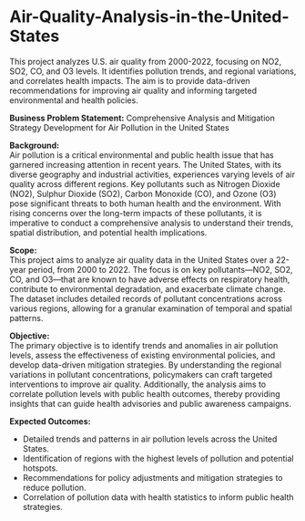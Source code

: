 # Air-Quality-Analysis-in-the-United-States
This project analyzes U.S. air quality from 2000-2022, focusing on NO2, SO2, CO, and O3 levels. It identifies pollution trends, and regional variations, and correlates health impacts. The aim is to provide data-driven recommendations for improving air quality and informing targeted environmental and health policies.



**Business Problem Statement:** Comprehensive Analysis and Mitigation Strategy Development for Air Pollution in the United States

**Background:**  
Air pollution is a critical environmental and public health issue that has garnered increasing attention in recent years. The United States, with its diverse geography and industrial activities, experiences varying levels of air quality across different regions. Key pollutants such as Nitrogen Dioxide (NO2), Sulphur Dioxide (SO2), Carbon Monoxide (CO), and Ozone (O3) pose significant threats to both human health and the environment. With rising concerns over the long-term impacts of these pollutants, it is imperative to conduct a comprehensive analysis to understand their trends, spatial distribution, and potential health implications.

**Scope:**  
This project aims to analyze air quality data in the United States over a 22-year period, from 2000 to 2022. The focus is on key pollutants—NO2, SO2, CO, and O3—that are known to have adverse effects on respiratory health, contribute to environmental degradation, and exacerbate climate change. The dataset includes detailed records of pollutant concentrations across various regions, allowing for a granular examination of temporal and spatial patterns.

**Objective:**  
The primary objective is to identify trends and anomalies in air pollution levels, assess the effectiveness of existing environmental policies, and develop data-driven mitigation strategies. By understanding the regional variations in pollutant concentrations, policymakers can craft targeted interventions to improve air quality. Additionally, the analysis aims to correlate pollution levels with public health outcomes, thereby providing insights that can guide health advisories and public awareness campaigns.

**Expected Outcomes:**  
- Detailed trends and patterns in air pollution levels across the United States.
- Identification of regions with the highest levels of pollution and potential hotspots.
- Recommendations for policy adjustments and mitigation strategies to reduce pollution.
- Correlation of pollution data with health statistics to inform public health strategies.



